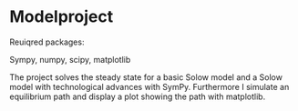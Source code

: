 # Modelproject

Reuiqred packages: 

Sympy, numpy, scipy, matplotlib

The project solves the steady state for a basic Solow model and a Solow model with technological advances with SymPy. Furthermore I simulate an equilibrium path and display a plot showing the path with matplotlib.
